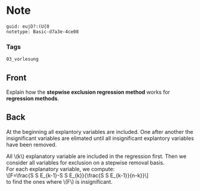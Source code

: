 # Note
```
guid: eujD?:(U{0
notetype: Basic-d7a3e-4ce08
```

### Tags
```
03_vorlesung
```

## Front
Explain how the <b>stepwise exclusion regression method</b> works
for <b>regression methods</b>.

## Back
At the beginning all explantory variables are included. One after
another the insignificant variables are elimated until all
insignificant explantory variables have been removed.
<div>
  All \(k\) explanatory variable are included in the regression
  first. Then we consider all variables for exclusion on a stepwise
  removal basis.
  <div>
    For each explanatory variable, we compute:
    <div>
      \[F=\frac{S S E_{k-1}-S S E_{k}}{\frac{S S E_{k-1}}{n-k}}\]
    </div>
    <div>
      to find the ones where \(F\) is insignificant.
    </div>
  </div>
</div>

